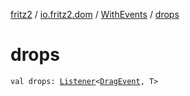 [fritz2](../../index.md) / [io.fritz2.dom](../index.md) / [WithEvents](index.md) / [drops](./drops.md)

# drops

`val drops: `[`Listener`](../-listener/index.md)`<`[`DragEvent`](https://kotlinlang.org/api/latest/jvm/stdlib/org.w3c.dom/-drag-event/index.html)`, T>`